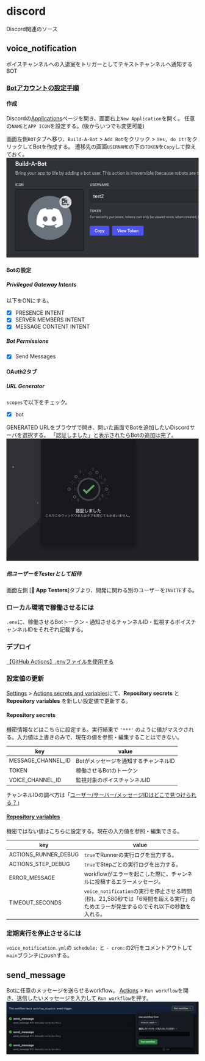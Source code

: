 # discord

Discord関連のソース
<!--  -->
## voice_notification

ボイスチャンネルへの入退室をトリガーとしてテキストチャンネルへ通知するBOT

### [Botアカウントの設定手順](https://discordpy.readthedocs.io/ja/latest/discord.html)

#### 作成

Discordの[Applications](https://discord.com/developers/applications)ページを開き、画面右上`New Application`を開く。
任意の`NAME`と`APP ICON`を設定する。(後からいつでも変更可能)

画面左側`BOT`タブへ移り、`Build-A-Bot` > `Add Bot`をクリック > `Yes, do it!`をクリックしてBotを作成する。
遷移先の画面`USERNAME`の下の`TOKEN`を`Copy`して控えておく。
![TOKEN](/img/create01.png)

#### Botの設定

##### Privileged Gateway Intents

以下をONにする。

- [x] PRESENCE INTENT
- [x] SERVER MEMBERS INTENT
- [x] MESSAGE CONTENT INTENT

##### Bot Permissions

- [x] Send Messages

#### OAuth2タブ

##### URL Generator

`scopes`で以下をチェック。

- [x] bot

GENERATED URLをブラウザで開き、開いた画面でBotを追加したいDiscordサーバを選択する。
「認証しました」と表示されたらBotの追加は完了。
![certificated](/img/create02.png)

##### 他ユーザーをTesterとして招待

画面左側 [**🙋 App Testers**]タブより、開発に関わる別のユーザーを`INVITE`する。

### ローカル環境で稼働させるには

`.env`に、稼働させるBotトークン・通知させるチャンネルID・監視するボイスチャンネルIDをそれぞれ記載する。

### デプロイ

[【GitHub Actions】.envファイルを使用する](https://zenn.dev/big_tanukiudon/articles/fc1a2ff562ce3d)

### 設定値の更新

[Settings](https://github.com/T-School/discord/settings) > [Actions secrets and variables](https://github.com/T-School/discord/settings/secrets/actions)にて、**Repository secrets** と **Repository variables** を新しい設定値で更新する。

#### Repository secrets

機密情報などはこちらに設定する。実行結果で `'***'` のように値がマスクされる。入力値は上書きのみで、現在の値を参照・編集することはできない。

| key                | value                                 |
| ------------------ | ------------------------------------- |
| MESSAGE_CHANNEL_ID | Botがメッセージを通知するチャンネルID |
| TOKEN              | 稼働させるBotのトークン               |
| VOICE_CHANNEL_ID   | 監視対象のボイスチャンネルID          |

チャンネルIDの調べ方は「[ユーザー/サーバー/メッセージIDはどこで見つけられる？](https://support.discord.com/hc/ja/articles/206346498)」

#### [Repository variables](https://github.com/T-School/discord/settings/variables/actions)

機密ではない値はこちらに設定する。現在の入力値を参照・編集できる。

| key                  | value                                                                                                                               |
| -------------------- | ----------------------------------------------------------------------------------------------------------------------------------- |
| ACTIONS_RUNNER_DEBUG | `true`でRunnerの実行ログを出力する。                                                                                                |
| ACTIONS_STEP_DEBUG   | `true`でStepごとの実行ログを出力する。                                                                                              |
| ERROR_MESSAGE        | workflowがエラーを起こした際に、チャンネルに投稿するエラーメッセージ。                                                              |
| TIMEOUT_SECONDS      | `voice_notification`の実行を停止させる時間(秒)。21,580秒では「6時間を超える実行」のためエラーが発生するのでそれ以下の秒数を入れる。 |

### 定期実行を停止させるには

`voice_notification.yml`の `schedule:` と `- cron:`の2行をコメントアウトして `main`ブランチにpushする。

## send_message

Botに任意のメッセージを送らせるworkflow。
[Actions](https://github.com/T-School/discord/actions/workflows/send_message.yml) > `Run workflow`を開き、送信したいメッセージを入力して `Run workflow`を押す。
![send_message1](img/send_message1.png)
